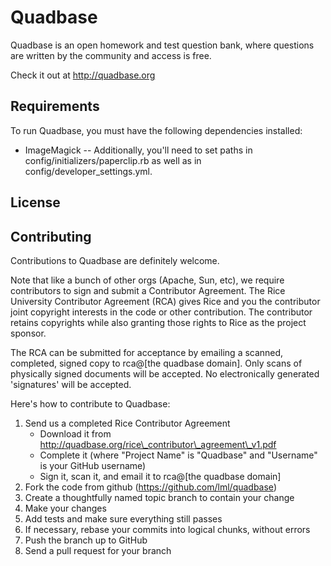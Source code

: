 <!-- Copyright (c) 2011 Rice University.  All rights reserved. -->

Quadbase
========

Quadbase is an open homework and test question bank, where questions are written 
by the community and access is free.  

Check it out at http://quadbase.org

Requirements
------------

To run Quadbase, you must have the following dependencies installed:

 * ImageMagick
     -- Additionally, you'll need to set paths in config/initializers/paperclip.rb
        as well as in config/developer_settings.yml.
        
        
License
-------

Contributing
------------

Contributions to Quadbase are definitely welcome.  

Note that like a bunch of other orgs (Apache, Sun, etc), we require contributors
to sign and submit a Contributor Agreement.  The Rice University Contributor Agreement
(RCA) gives Rice and you the contributor joint copyright interests in the code or
other contribution.  The contributor retains copyrights while also granting those 
rights to Rice as the project sponsor.   

The RCA can be submitted for acceptance by emailing a scanned, completed, signed copy
to rca@[the quadbase domain].  Only scans of physically signed documents will be accepted.
No electronically generated 'signatures' will be accepted.

Here's how to contribute to Quadbase:  

1. Send us a completed Rice Contributor Agreement
   * Download it from http://quadbase.org/rice\_contributor\_agreement\_v1.pdf
   * Complete it (where "Project Name" is "Quadbase" and "Username" is your GitHub username)
   * Sign it, scan it, and email it to rca@[the quadbase domain]
1. Fork the code from github (https://github.com/lml/quadbase)
2. Create a thoughtfully named topic branch to contain your change
3. Make your changes
4. Add tests and make sure everything still passes
5. If necessary, rebase your commits into logical chunks, without errors
6. Push the branch up to GitHub
7. Send a pull request for your branch

        


